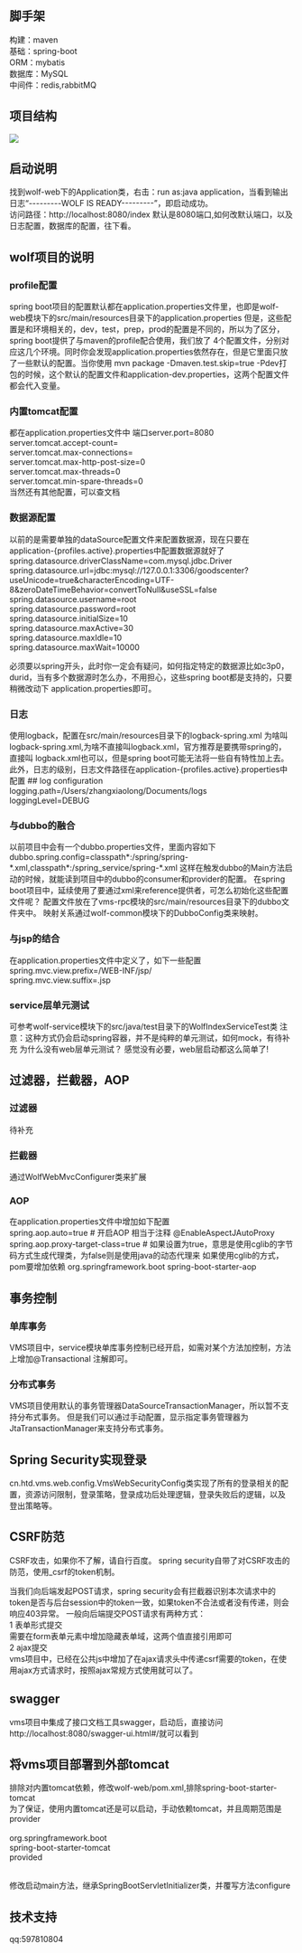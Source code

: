 <h2>脚手架</h2>
构建：maven<br>
基础：spring-boot<br>
ORM：mybatis<br>
数据库：MySQL<br>
中间件：redis,rabbitMQ<br>
<h2>项目结构</h2>
<img src="http://p02s7nfnp.bkt.clouddn.com/sb-ss.png">
<h2>启动说明</h2>
找到wolf-web下的Application类，右击：run as:java application，当看到输出日志“---------WOLF IS READY---------”，即启动成功。<br>
访问路径：http://localhost:8080/index  默认是8080端口,如何改默认端口，以及日志配置，数据库的配置，往下看。
<h2>wolf项目的说明</h2>
<h3>profile配置</h3>
spring boot项目的配置默认都在application.properties文件里，也即是wolf-web模块下的src/main/resources目录下的application.properties
但是，这些配置是和环境相关的，dev，test，prep，prod的配置是不同的，所以为了区分，spring boot提供了与maven的profile配合使用，我们放了
4个配置文件，分别对应这几个环境。同时你会发现application.properties依然存在，但是它里面只放了一些默认的配置。当你使用
mvn package -Dmaven.test.skip=true -Pdev打包的时候，这个默认的配置文件和application-dev.properties，这两个配置文件都会代入变量。
<h3>内置tomcat配置</h3>
都在application.properties文件中
端口server.port=8080<br>
server.tomcat.accept-count= <br>
server.tomcat.max-connections= <br>
server.tomcat.max-http-post-size=0 <br>
server.tomcat.max-threads=0 <br>
server.tomcat.min-spare-threads=0<br>
当然还有其他配置，可以查文档
<h3>数据源配置</h3>
以前的是需要单独的dataSource配置文件来配置数据源，现在只要在application-{profiles.active}.properties中配置数据源就好了
spring.datasource.driverClassName=com.mysql.jdbc.Driver
spring.datasource.url=jdbc:mysql://127.0.0.1:3306/goodscenter?useUnicode=true&amp;characterEncoding=UTF-8&amp;zeroDateTimeBehavior=convertToNull&useSSL=false<br>
spring.datasource.username=root<br>
spring.datasource.password=root<br>
spring.datasource.initialSize=10<br>
spring.datasource.maxActive=30<br>
spring.datasource.maxIdle=10<br>
spring.datasource.maxWait=10000<br>

必须要以spring开头，此时你一定会有疑问，如何指定特定的数据源比如c3p0，durid，当有多个数据源时怎么办，不用担心，这些spring boot都是支持的，只要稍微改动下
application.properties即可。
<h3>日志</h3>
使用logback，配置在src/main/resources目录下的logback-spring.xml 为啥叫logback-spring.xml,为啥不直接叫logback.xml，官方推荐是要携带spring的，直接叫
logback.xml也可以，但是spring boot可能无法将一些自有特性加上去。
此外，日志的级别，日志文件路径在application-{profiles.active}.properties中配置
## log configuration
logging.path=/Users/zhangxiaolong/Documents/logs<br>
loggingLevel=DEBUG<br>
<h3>与dubbo的融合</h3>
以前项目中会有一个dubbo.properties文件，里面内容如下
dubbo.spring.config=classpath*:/spring/spring-*.xml,classpath*:/spring_service/spring-*.xml
这样在触发dubbo的Main方法启动的时候，就能读到项目中的dubbo的consumer和provider的配置。
在spring boot项目中，延续使用了要通过xml来reference提供者，可怎么初始化这些配置文件呢？
配置文件放在了vms-rpc模块的src/main/resources目录下的dubbo文件夹中。
映射关系通过wolf-common模块下的DubboConfig类来映射。
<h3>与jsp的结合</h3>
在application.properties文件中定义了，如下一些配置<br>
spring.mvc.view.prefix=/WEB-INF/jsp/<br>
spring.mvc.view.suffix=.jsp<br>
<h3>service层单元测试</h3>
可参考wolf-service模块下的src/java/test目录下的WolfIndexServiceTest类
注意：这种方式仍会启动spring容器，并不是纯粹的单元测试，如何mock，有待补充
为什么没有web层单元测试？
感觉没有必要，web层启动都这么简单了!
<h2>过滤器，拦截器，AOP</h2>
<h3>过滤器</h3>
待补充
<h3>拦截器</h3>
通过WolfWebMvcConfigurer类来扩展
<h3>AOP</h3>
在application.properties文件中增加如下配置<br>
spring.aop.auto=true # 开启AOP 相当于注释 @EnableAspectJAutoProxy<br>
spring.aop.proxy-target-class=true # 如果设置为true，意思是使用cglib的字节码方式生成代理类，为false则是使用java的动态代理来
如果使用cglib的方式，pom要增加依赖
<dependency> 
    <groupId>org.springframework.boot</groupId> 
    <artifactId>spring-boot-starter-aop</artifactId> 
</dependency>
<h2>事务控制</h2>
<h3>单库事务</h3>
VMS项目中，service模块单库事务控制已经开启，如需对某个方法加控制，方法上增加@Transactional 注解即可。
<h3>分布式事务</h3>
VMS项目使用默认的事务管理器DataSourceTransactionManager，所以暂不支持分布式事务。
但是我们可以通过手动配置，显示指定事务管理器为JtaTransactionManager来支持分布式事务。
<h2>Spring Security实现登录</h2>
cn.htd.vms.web.config.VmsWebSecurityConfig类实现了所有的登录相关的配置，资源访问限制，登录策略，登录成功后处理逻辑，登录失败后的逻辑，以及
登出策略等。
<h2>CSRF防范</h2>
CSRF攻击，如果你不了解，请自行百度。
spring security自带了对CSRF攻击的防范，使用_csrf的token机制。
 
当我们向后端发起POST请求，spring security会有拦截器识别本次请求中的token是否与后台session中的token一致，如果token不合法或者没有传递，则会响应403异常。
一般向后端提交POST请求有两种方式：<br>
1 表单形式提交<br>
需要在form表单元素中增加隐藏表单域<input type="hidden"  name="${_csrf.parameterName}" value="${_csrf.token}"/>，这两个值直接引用即可<br>
2 ajax提交<br>
vms项目中，已经在公共js中增加了在ajax请求头中传递csrf需要的token，在使用ajax方式请求时，按照ajax常规方式使用就可以了。<br>
<h2>swagger</h2>
vms项目中集成了接口文档工具swagger，启动后，直接访问http://localhost:8080/swagger-ui.html#/就可以看到
<h2>将vms项目部署到外部tomcat</h2>
排除对内置tomcat依赖，修改wolf-web/pom.xml,排除spring-boot-starter-tomcat<br>
为了保证，使用内置tomcat还是可以启动，手动依赖tomcat，并且周期范围是provider<br>
 <dependency><br>
            <groupId>org.springframework.boot</groupId><br>
            <artifactId>spring-boot-starter-tomcat</artifactId><br>
            <scope>provided</scope><br>
      </dependency><br>
 
修改启动main方法，继承SpringBootServletInitializer类，并覆写方法configure<br>

<h2>技术支持</h2>
qq:597810804
